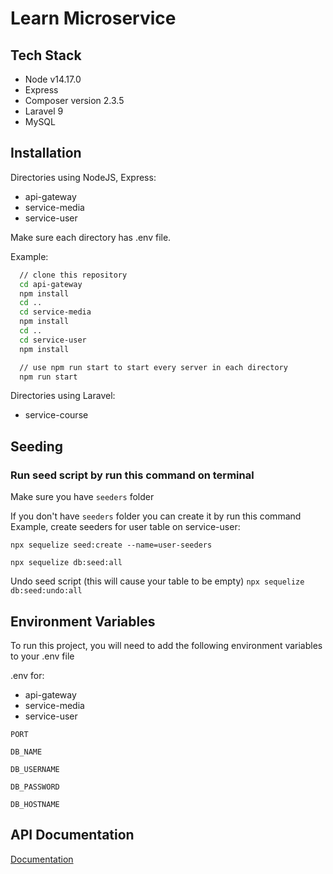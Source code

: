 
# Learn Microservice



## Tech Stack

- Node v14.17.0
- Express
- Composer version 2.3.5
- Laravel 9
- MySQL




## Installation

Directories using NodeJS, Express:
- api-gateway
- service-media
- service-user

Make sure each directory has .env file. 

Example: 
```bash
  // clone this repository
  cd api-gateway 
  npm install 
  cd ..
  cd service-media
  npm install 
  cd ..
  cd service-user
  npm install

  // use npm run start to start every server in each directory
  npm run start 
```
    
Directories using Laravel:
- service-course
## Seeding

### Run seed script by run this command on terminal
Make sure you have `seeders` folder

If you don't have `seeders` folder you can create it by run this command 
Example, create seeders for user table on service-user:

`npx sequelize seed:create --name=user-seeders`

`npx sequelize db:seed:all`

Undo seed script (this will cause your table to be empty)
`npx sequelize db:seed:undo:all`


## Environment Variables

To run this project, you will need to add the following environment variables to your .env file

.env for:
- api-gateway
- service-media
- service-user

`PORT`

`DB_NAME`

`DB_USERNAME`

`DB_PASSWORD`

`DB_HOSTNAME`

## API Documentation
[Documentation](https://documenter.getpostman.com/view/14575742/VVBUz73K)
